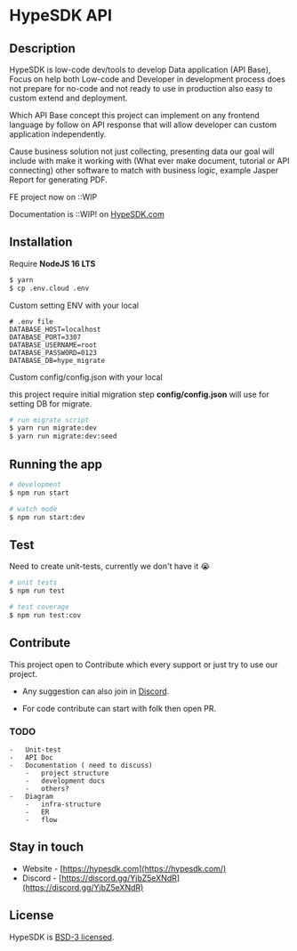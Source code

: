
# HypeSDK API

## Description

HypeSDK is low-code dev/tools to develop Data application (API Base), Focus on help both Low-code and Developer in development process does not prepare for no-code and not ready to use in production also easy to custom extend and deployment.

Which API Base concept this project can implement on any frontend language by follow on API response that will allow developer can custom application independently.

Cause business solution not just collecting, presenting data our goal will include with make it working with (What ever make document, tutorial or API connecting) other software to match with business logic, example Jasper Report for generating PDF.

FE project now on ::WIP

Documentation is ::WIP!
on [HypeSDK.com](https://hypesdk.com)

## Installation
Require **NodeJS 16 LTS**
```bash
$ yarn
$ cp .env.cloud .env
```

Custom setting ENV with your local


```
# .env file
DATABASE_HOST=localhost
DATABASE_PORT=3307
DATABASE_USERNAME=root
DATABASE_PASSWORD=0123
DATABASE_DB=hype_migrate
```
Custom config/config.json with your local

this project require initial migration step **config/config.json** will use for setting DB for migrate.
```bash
# run migrate script
$ yarn run migrate:dev
$ yarn run migrate:dev:seed
```


## Running the app

```bash
# development
$ npm run start

# watch mode
$ npm run start:dev

```

## Test

Need to create unit-tests, currently we don't have it 😭
```bash
# unit tests
$ npm run test

# test coverage
$ npm run test:cov
```

## Contribute

This project open to Contribute which every support or just try to use our project.

- Any suggestion can also join in [Discord](https://discord.gg/YjbZ5eXNdR).

- For code contribute can start with folk then open PR. 

### TODO
    -   Unit-test
    -   API Doc
    -   Documentation ( need to discuss)
        -   project structure
        -   development docs
        -   others?
    -   Diagram
        -   infra-structure
        -   ER
        -   flow
        



## Stay in touch

- Website - [https://hypesdk.com](https://hypesdk.com/)
- Discord - [https://discord.gg/YjbZ5eXNdR](https://discord.gg/YjbZ5eXNdR)


## License

HypeSDK is [BSD-3 licensed](LICENSE).
